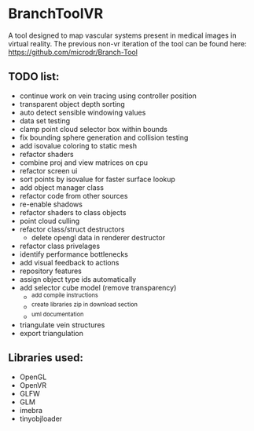 # BranchToolVR

A tool designed to map vascular systems present in medical images in virtual reality. The previous non-vr iteration of the tool can be found here: https://github.com/microdr/Branch-Tool

## TODO list:
* continue work on vein tracing using controller position
* transparent object depth sorting
* auto detect sensible windowing values
* data set testing
* clamp point cloud selector box within bounds
* fix bounding sphere generation and collision testing
* add isovalue coloring to static mesh
* refactor shaders
* combine proj and view matrices on cpu
* refactor screen ui
* sort points by isovalue for faster surface lookup
* add object manager class
* refactor code from other sources
* re-enable shadows
* refactor shaders to class objects
* point cloud culling
* refactor class/struct destructors
	* delete opengl data in renderer destructor
* refactor class privelages
* identify performance bottlenecks
* add visual feedback to actions
* repository features
* assign object type ids automatically
* add selector cube model (remove transparency)
	* <sup>add compile instructions</sup>
	* <sup>create libraries zip in download section</sup>
	* <sup>uml documentation</sup>
* triangulate vein structures
* export triangulation

## Libraries used:
* OpenGL
* OpenVR
* GLFW
* GLM
* imebra
* tinyobjloader
